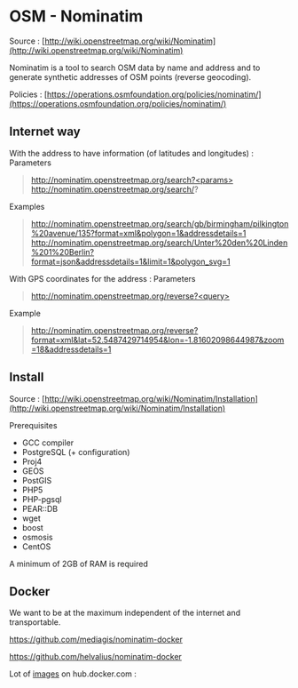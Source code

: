 # OSM - Nominatim #

Source : [http://wiki.openstreetmap.org/wiki/Nominatim](http://wiki.openstreetmap.org/wiki/Nominatim)

Nominatim is a tool to search OSM data by name and address and to generate synthetic addresses of OSM points (reverse geocoding).

Policies : [https://operations.osmfoundation.org/policies/nominatim/](https://operations.osmfoundation.org/policies/nominatim/)

## Internet way ##

With the address to have information (of latitudes and longitudes) :
Parameters

> http://nominatim.openstreetmap.org/search?<params>
> http://nominatim.openstreetmap.org/search/<query>?<params>

Examples

> http://nominatim.openstreetmap.org/search/gb/birmingham/pilkington%20avenue/135?format=xml&polygon=1&addressdetails=1
> http://nominatim.openstreetmap.org/search/Unter%20den%20Linden%201%20Berlin?format=json&addressdetails=1&limit=1&polygon_svg=1

With GPS coordinates for the address :
Parameters

> http://nominatim.openstreetmap.org/reverse?<query>

Example

> http://nominatim.openstreetmap.org/reverse?format=xml&lat=52.5487429714954&lon=-1.81602098644987&zoom=18&addressdetails=1

## Install ##

Source : [http://wiki.openstreetmap.org/wiki/Nominatim/Installation](http://wiki.openstreetmap.org/wiki/Nominatim/Installation)

Prerequisites
+ GCC compiler
+ PostgreSQL (+ configuration)
+ Proj4
+ GEOS
+ PostGIS
+ PHP5
+ PHP-pgsql
+ PEAR::DB
+ wget
+ boost
+ osmosis
+ CentOS

A minimum of 2GB of RAM is required

## Docker ##

We want to be at the maximum independent of the internet and transportable.

https://github.com/mediagis/nominatim-docker

https://github.com/helvalius/nominatim-docker

Lot of [images](https://hub.docker.com/search/?isAutomated=0&isOfficial=0&page=1&pullCount=0&q=nominatim&starCount=0) on hub.docker.com :
